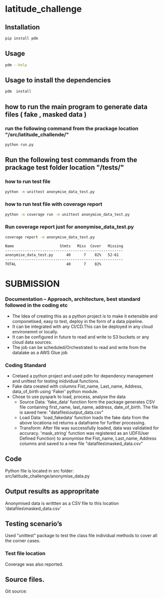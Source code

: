 # latitude_challenge

## Installation

``` bash
pip install pdm
```

## Usage

``` bash
pdm --help
```
## Usage to install the dependencies
``` bash
pdm  install  
```
## how to run the main program to generate data files ( fake , masked data )
### run the following command  from the prackage location "/src/latitude_challende/"
``` bash
python run.py  
```

## Run the following  test commands  from the prackage test folder location "/tests/"
### how to run test file
``` bash
python -m unittest anonymise_data_test.py
```

### how to run test file with coverage report

``` bash
python -m coverage run -m unittest anonymise_data_test.py
```

### Run coverage report just for  anonymise_data_test.py
``` bash
coverage report -m anonymise_data_test.py

Name                     Stmts   Miss  Cover   Missing
------------------------------------------------------
anonymise_data_test.py      40      7    82%   52-61
------------------------------------------------------
TOTAL                       40      7    82%

```

# SUBMISSION
###  Documentation – Approach, architecture, best standard followed in the coding etc
* The Idea of creating this as a python project is to make it extensible and componetised, easy to test, deploy in the form of a data pipeline. 
* It can be integrated with any CI/CD.This can be deployed in any cloud environemnt or locally. 
* It can be configured in future to read and write to S3 buckets or any cloud data sources. 
* The job can be scheduled/Orchestrated to read and write from the datalake as a AWS Glue job

### Coding Standard
* Cretaed a python project and used pdm for dependency management and unittest for testing inidvidual functions.
* Fake data created with columns Fist_name, Last_name, Address, data_of_birth using  'Faker' python module.
* Chose to use pyspark to load, process, analyse the data 
    * Source Data: 'fake_data' function form the package generates CSV file  containing first_name, last_name, address, date_of_birth. 
            The file is saved here: "datafiles\output_data.csv"
    * Load Data: 'load_fakedata' function loads the fake data from the above locationa nd returns a dataframe for further processing.
    * Transform: After file was successfully loaded, data was validatied for accuracy. 'mask_string' function was registered as an UDF(User Defined Function) to anonymise the Fist_name, Last_name, Address     columns and saved to a new file "datafiles\masked_data.csv"

## Code 
Python file is located in src folder: src/latitude_challenge/anonymise_data.py
## Output results as appropritate
Anonymised data is writtten as a CSV file to this location  'datafiles\masked_data.csv'
## Testing scenario’s
Used "unittest" package  to test the class file individual methods to cover all the corner cases.
### Test file location
Coverage was also reported.
## Source files.
Git source: 






